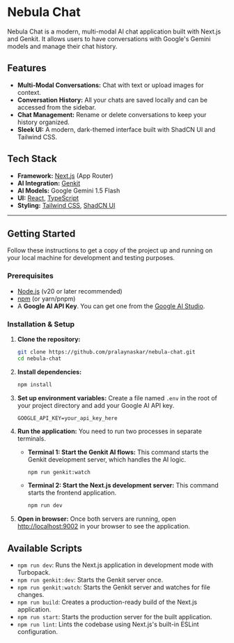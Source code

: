 # Nebula Chat

Nebula Chat is a modern, multi-modal AI chat application built with Next.js and Genkit. It allows users to have conversations with Google's Gemini models and manage their chat history.

## Features

- **Multi-Modal Conversations:** Chat with text or upload images for context.
- **Conversation History:** All your chats are saved locally and can be accessed from the sidebar.
- **Chat Management:** Rename or delete conversations to keep your history organized.
- **Sleek UI:** A modern, dark-themed interface built with ShadCN UI and Tailwind CSS.

## Tech Stack

- **Framework:** [Next.js](https://nextjs.org/) (App Router)
- **AI Integration:** [Genkit](https://firebase.google.com/docs/genkit)
- **AI Models:** Google Gemini 1.5 Flash
- **UI:** [React](https://react.dev/), [TypeScript](https://www.typescriptlang.org/)
- **Styling:** [Tailwind CSS](https://tailwindcss.com/), [ShadCN UI](https://ui.shadcn.com/)

---

## Getting Started

Follow these instructions to get a copy of the project up and running on your local machine for development and testing purposes.

### Prerequisites

- [Node.js](https://nodejs.org/) (v20 or later recommended)
- [npm](https://www.npmjs.com/) (or yarn/pnpm)
- A **Google AI API Key**. You can get one from the [Google AI Studio](https://aistudio.google.com/app/apikey).

### Installation & Setup

1.  **Clone the repository:**
    ```bash
    git clone https://github.com/pralaynaskar/nebula-chat.git
    cd nebula-chat
    ```

2.  **Install dependencies:**
    ```bash
    npm install
    ```

3.  **Set up environment variables:**
    Create a file named `.env` in the root of your project directory and add your Google AI API key.

    ```
    GOOGLE_API_KEY=your_api_key_here
    ```

4.  **Run the application:**
    You need to run two processes in separate terminals.

    -   **Terminal 1: Start the Genkit AI flows:**
        This command starts the Genkit development server, which handles the AI logic.
        ```bash
        npm run genkit:watch
        ```

    -   **Terminal 2: Start the Next.js development server:**
        This command starts the frontend application.
        ```bash
        npm run dev
        ```

5.  **Open in browser:**
    Once both servers are running, open [http://localhost:9002](http://localhost:9002) in your browser to see the application.

## Available Scripts

-   `npm run dev`: Runs the Next.js application in development mode with Turbopack.
-   `npm run genkit:dev`: Starts the Genkit server once.
-   `npm run genkit:watch`: Starts the Genkit server and watches for file changes.
-   `npm run build`: Creates a production-ready build of the Next.js application.
-   `npm run start`: Starts the production server for the built application.
-   `npm run lint`: Lints the codebase using Next.js's built-in ESLint configuration.
